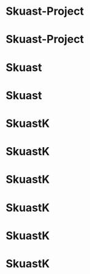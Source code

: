 # Skuast-Project
# Skuast-Project
# Skuast
# Skuast
# SkuastK
# SkuastK
# SkuastK
# SkuastK
# SkuastK
# SkuastK
